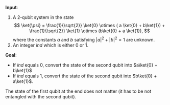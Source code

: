 **Input**: 
1. A 2-qubit system in the state
$$
\ket{\psi} = \frac{1}{\sqrt{2}} \ket{0} \otimes ( a \ket{0} + b\ket{1}) + \frac{1}{\sqrt{2}} \ket{1} \otimes (b\ket{0} + a \ket{1}),
$$
where the constants $a$ and $b$ satisfying $|a|^2 + |b|^2 = 1$ are unknown.
2. An integer $ind$ which is either $0$ or $1$.

**Goal**: 
- If $ind$ equals 0, convert the state of the second qubit into $a\ket{0} + b\ket{1}$
- If $ind$ equals 1, convert the state of the second qubit into $b\ket{0} + a\ket{1}$. 

The state of the first qubit at the end does not matter (it has to be not entangled with the second qubit).
